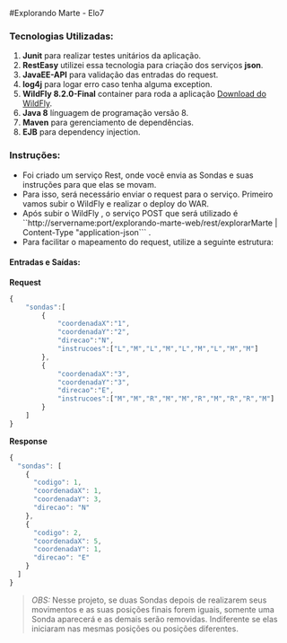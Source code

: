 #Explorando Marte - Elo7

### Tecnologias Utilizadas:
1. **Junit** para realizar testes unitários da aplicação.
2. **RestEasy** utilizei essa tecnologia para criação dos serviços **json**.
3. **JavaEE-API** para validação das entradas do request.
4. **log4j** para logar erro caso tenha alguma exception.
5. **WildFly 8.2.0-Final** container para roda a aplicação [Download do WildFly]( http://download.jboss.org/wildfly/8.2.0.Final/wildfly-8.2.0.Final.zip).
6. **Java 8** línguagem de programação versão 8.
7. **Maven** para gerenciamento de dependências.
8. **EJB** para dependency injection.

### Instruções:

* Foi criado um serviço Rest, onde você envia as Sondas e suas instruções para que elas se movam.
* Para isso, será necessário enviar o request para o serviço. Primeiro vamos subir o WildFly e realizar o deploy do WAR.
* Após subir o WildFly , o serviço POST que será utilizado é ``http://servername:port/explorando-marte-web/rest/explorarMarte  |  Content-Type "application-json``` . 
* Para facilitar o mapeamento do request, utilize a seguinte estrutura:

#### Entradas e Saídas:

**Request**
```javascript
{
    "sondas":[
        {
            "coordenadaX":"1",
            "coordenadaY":"2",
            "direcao":"N",
            "instrucoes":["L","M","L","M","L","M","L","M","M"]
        },
        {
            "coordenadaX":"3",
            "coordenadaY":"3",
            "direcao":"E",
            "instrucoes":["M","M","R","M","M","R","M","R","R","M"]
        }
    ]
}
```

**Response**
```javascript
{
  "sondas": [
    {
      "codigo": 1,
      "coordenadaX": 1,
      "coordenadaY": 3,
      "direcao": "N"
    },
    {
      "codigo": 2,
      "coordenadaX": 5,
      "coordenadaY": 1,
      "direcao": "E"
    }
  ]
}
```
>_OBS:_ Nesse projeto, se duas Sondas depois de realizarem seus movimentos e as suas posições finais forem iguais, somente uma Sonda aparecerá e as demais serão removidas. Indiferente se elas iniciaram nas mesmas posições ou posições diferentes.




